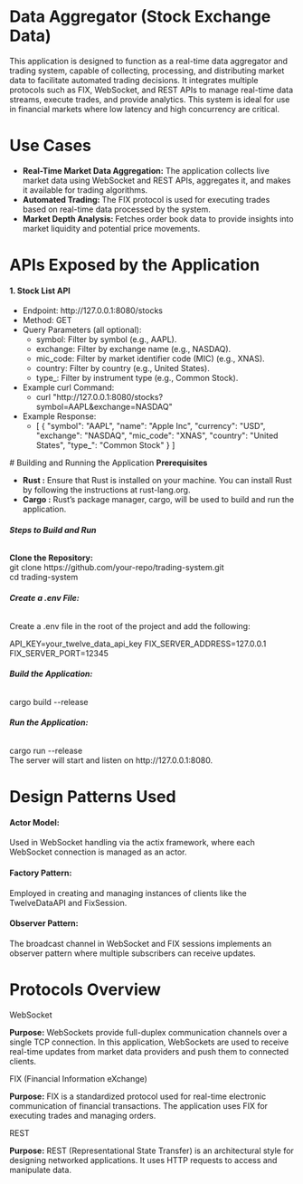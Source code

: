 # Data Aggregator (Stock Exchange Data)
<p>
This application is designed to function as a real-time data aggregator and trading system, capable of collecting, 
processing, and distributing market data to facilitate automated trading decisions. 
It integrates multiple protocols such as FIX, WebSocket, and REST APIs to manage real-time data streams, execute trades,
and provide analytics. This system is ideal for use in financial markets where low latency and 
high concurrency are critical.
</p>

# Use Cases
<ul>
    <li>
        <b>Real-Time Market Data Aggregation:</b> 
        The application collects live market data using WebSocket and REST APIs, aggregates it,
        and makes it available for trading algorithms.
    </li>
    <li>
        <b>Automated Trading: </b>
        The FIX protocol is used for executing trades based on real-time data processed by the system.
    </li>
    <li>
        <b>Market Depth Analysis: </b>
        Fetches order book data to provide insights into market liquidity and potential price movements.
    </li>
</ul>

# APIs Exposed by the Application
<h4>1. Stock List API</h4>
<ul>
    <li>
        Endpoint: http://127.0.0.1:8080/stocks
    </li>
    <li>Method: GET</li>
    <li>Query Parameters (all optional):
        <ul>
            <li>symbol: Filter by symbol (e.g., AAPL).</li>
            <li>exchange: Filter by exchange name (e.g., NASDAQ).</li>
            <li>mic_code: Filter by market identifier code (MIC) (e.g., XNAS).</li>
            <li>country: Filter by country (e.g., United States).</li>
            <li>type_: Filter by instrument type (e.g., Common Stock).</li>
        </ul>
    </li>
    <li>Example curl Command:
        <ul>
            <li>curl "http://127.0.0.1:8080/stocks?symbol=AAPL&exchange=NASDAQ"</li>
        </ul>
    </li>
    <li>Example Response:
        <ul>
            <li>[
    {
        "symbol": "AAPL",
        "name": "Apple Inc",
        "currency": "USD",
        "exchange": "NASDAQ",
        "mic_code": "XNAS",
        "country": "United States",
        "type_": "Common Stock"
    }
]
</li>
        </ul>
    </li>
</ul>
# Building and Running the Application
<b>Prerequisites</b>
<ul>
    <li>
        <b>Rust :</b> Ensure that Rust is installed on your machine. You can install Rust by following the instructions at rust-lang.org.
    </li>
    <li>
        <b>Cargo :</b> Rust’s package manager, cargo, will be used to build and run the application.
    </li>
</ul>

<h6><b>Steps to Build and Run</b><br></h6>
<b>Clone the Repository: </b><br>
git clone https://github.com/your-repo/trading-system.git <br>
cd trading-system

<h6><b>Create a .env File: </b></h6>
<p>Create a .env file in the root of the project and add the following:</p>
API_KEY=your_twelve_data_api_key
FIX_SERVER_ADDRESS=127.0.0.1
FIX_SERVER_PORT=12345

<h6><b>Build the Application:</b></h6>
cargo build --release

<h6><b>Run the Application:</b></h6>
cargo run --release <br>
The server will start and listen on http://127.0.0.1:8080.

# Design Patterns Used
<h4>Actor Model:</h4>
<p>Used in WebSocket handling via the actix framework, where each WebSocket connection is managed as an actor.</p>

<h4>Factory Pattern:</h4>
<p>Employed in creating and managing instances of clients like the TwelveDataAPI and FixSession.</p>

<h4>Observer Pattern: </h4>
<p> The broadcast channel in WebSocket and FIX sessions implements an observer pattern where multiple subscribers can receive updates.</p>

# Protocols Overview
WebSocket<br>
<p><b>Purpose:</b> WebSockets provide full-duplex communication channels over a single TCP connection. In this application, WebSockets are used to receive real-time updates from market data providers and push them to connected clients.</p>
FIX (Financial Information eXchange)<br>
<p><b>Purpose:</b> FIX is a standardized protocol used for real-time electronic communication of financial transactions. The application uses FIX for executing trades and managing orders.</p>
REST<br>
<p><b>Purpose:</b> REST (Representational State Transfer) is an architectural style for designing networked applications. It uses HTTP requests to access and manipulate data.</p>